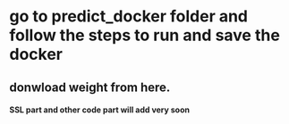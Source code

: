 # go to predict_docker folder and follow the steps to run and save the docker

## donwload weight from here.

#### SSL part and other code part will add very soon
